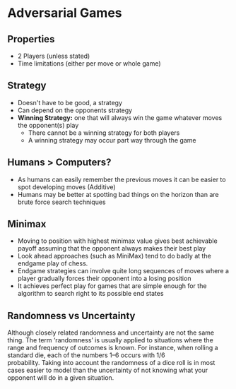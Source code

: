 # Adversarial Games
## Properties
- 2 Players (unless stated)
- Time limitations (either per move or whole game)

## Strategy
- Doesn't have to be good, a strategy
- Can depend on the opponents strategy
- **Winning Strategy:** one that will always win the game whatever moves the opponent(s) play
	- There cannot be a winning strategy for both players
	- A winning strategy may occur part way through the game
## Humans > Computers?
- As humans can easily remember the previous moves it can be easier to spot developing moves (Additive)
- Humans may be better at spotting bad things on the horizon than are brute force search techniques
## Minimax
- Moving to position with highest minimax value gives best achievable payoff assuming that the opponent always makes their best play
- Look ahead approaches (such as MiniMax) tend to do badly at the endgame play of chess.  
- Endgame strategies can involve quite long sequences of moves where a player gradually forces their opponent into a losing position
- It achieves perfect play for games that are simple enough for the algorithm to search right to its possible end states

## Randomness vs Uncertainty
Although closely related randomness and uncertainty are not the same thing.
The term ‘randomness’ is usually applied to situations where the range and frequency of outcomes is known. For instance, when rolling a standard die, each of the numbers 1–6 occurs with 1/6  
probability.
Taking into account the randomness of a dice roll is in most cases easier to model than the uncertainty of not knowing what your opponent will do in a given situation.